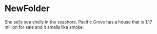 # NewFolder
She sells sea shells in the seashore. Pacific Grove has a house that is 1.17 million for sale and it smells like smoke.
